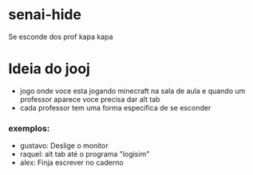 # senai-hide
Se esconde dos prof kapa kapa

# Ideia do jooj
- jogo onde voce esta jogando minecraft na sala de aula e quando um professor aparece voce precisa dar alt tab
- cada professor tem uma forma especifica de se esconder
### exemplos:
- gustavo: Deslige o monitor
- raquel: alt tab até o programa "logisim"
- alex: Finja escrever no caderno
